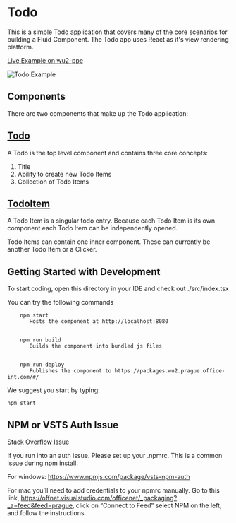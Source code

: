 # Todo

This is a simple Todo application that covers many of the core scenarios for building a Fluid Component. The Todo app uses React as it's view rendering platform.

[Live Example on wu2-ppe](https://www.wu2-ppe.prague.office-int.com/waterpark?component=@fluid-example/todo@0.6.0)

![Todo Example](./resources/todo-screen-capture.gif)

## Components

There are two components that make up the Todo application:

## [Todo](./src/Todo/index.tsx)

A Todo is the top level component and contains three core concepts:

1. Title
2. Ability to create new Todo Items
3. Collection of Todo Items

## [TodoItem](./src/TodoItem/index.tsx)

A Todo Item is a singular todo entry. Because each Todo Item is its own component each Todo Item can be independently opened.

Todo Items can contain one inner component. These can currently be another Todo Item or a Clicker.

## Getting Started with Development

To start coding, open this directory in your IDE and check out ./src/index.tsx

You can try the following commands

```node
    npm start
       Hosts the component at http://localhost:8080


    npm run build
       Builds the component into bundled js files


    npm run deploy
       Publishes the component to https://packages.wu2.prague.office-int.com/#/
```

We suggest you start by typing:

```node
npm start
```

## NPM or VSTS Auth Issue

[Stack Overflow Issue](https://stackoverflow.microsoft.com/questions/137930/npm-install-fails-with-auth-issues/137931#137931)

If you run into an auth issue. Please set up your .npmrc. This is a common issue during npm install.

For windows: https://www.npmjs.com/package/vsts-npm-auth

For mac you’ll need to add credentials to your npmrc manually. Go to this link, https://offnet.visualstudio.com/officenet/_packaging?_a=feed&feed=prague, click on “Connect to Feed” select NPM on the left, and follow the instructions.
